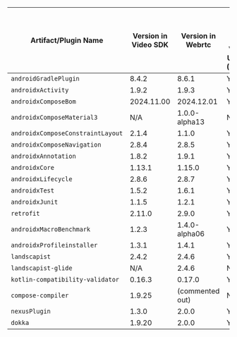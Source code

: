 | Artifact/Plugin Name                   | Version in Video SDK | Version in Webrtc | Project Video SDK Needs Version Upgrade (Yes/No) |
|----------------------------------------|----------------------|-------------------|--------------------------------------------------|
| `androidGradlePlugin`                  | 8.4.2                | 8.6.1             | Yes                                              |
| `androidxActivity`                     | 1.9.2                | 1.9.3             | Yes                                              |
| `androidxComposeBom`                   | 2024.11.00           | 2024.12.01        | Yes                                              |
| `androidxComposeMaterial3`             | N/A                  | 1.0.0-alpha13     | N/A                                              |
| `androidxComposeConstraintLayout`      | 2.1.4                | 1.1.0             | Yes                                              |
| `androidxComposeNavigation`            | 2.8.4                | 2.8.5             | Yes                                              |
| `androidxAnnotation`                   | 1.8.2                | 1.9.1             | Yes                                              |
| `androidxCore`                         | 1.13.1               | 1.15.0            | Yes                                              |
| `androidxLifecycle`                    | 2.8.6                | 2.8.7             | Yes                                              |
| `androidxTest`                         | 1.5.2                | 1.6.1             | Yes                                              |
| `androidxJunit`                        | 1.1.5                | 1.2.1             | Yes                                              |
| `retrofit`                             | 2.11.0               | 2.9.0             | Yes                                              |
| `androidxMacroBenchmark`               | 1.2.3                | 1.4.0-alpha06     | Yes                                              |
| `androidxProfileinstaller`             | 1.3.1                | 1.4.1             | Yes                                              |
| `landscapist`                          | 2.4.2                | 2.4.6             | Yes                                              |
| `landscapist-glide`                    | N/A                  | 2.4.6             | N/A                                              |
| `kotlin-compatibility-validator`       | 0.16.3               | 0.17.0            | Yes                                              |
| `compose-compiler`                     | 1.9.25               | (commented out)   | N/A                                              |
| `nexusPlugin`                          | 1.3.0                | 2.0.0             | Yes                                              |
| `dokka`                                | 1.9.20               | 2.0.0             | Yes                                              |